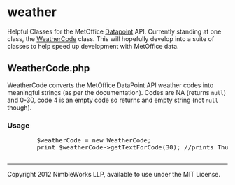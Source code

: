 weather
=======

Helpful Classes for the MetOffice [Datapoint](http://www.metoffice.gov.uk/datapoint) API. Currently standing at one class, the [WeatherCode](#weatherCode.php) class. This will hopefully develop into a suite of classes to help speed up development with MetOffice data. 



WeatherCode.php
---------------

WeatherCode converts the MetOffice DataPoint API weather codes into meaningful strings (as per the documentation). Codes are NA (returns <code>null</code>) and 0-30, code 4 is an empty code so returns and empty string (not <code>null</code> though).

### Usage

<pre>
		$weatherCode = new WeatherCode;
		print $weatherCode->getTextForCode(30); //prints Thunder

</pre>

<hr>

Copyright 2012 NimbleWorks LLP, available to use under the MIT License. 